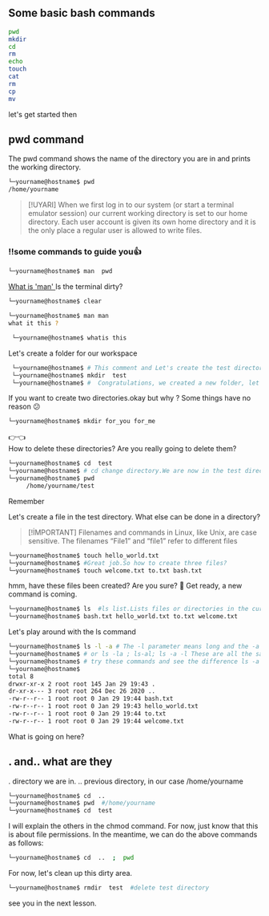 ## Some basic bash commands
``` bash
pwd
mkdir
cd
rm
echo
touch
cat
rm  
cp
mv
```

let's get started then
## pwd command
The pwd command shows the name of the directory you are in and prints the working directory.
``` bash
└─yourname@hostname$ pwd  
/home/yourname                                                   	
```
 
> [!UYARI]
> When we first log in to our system (or start a terminal emulator session) our current working directory is set to our home directory. Each user account is given its own home directory and it is the only place a regular user is allowed to write files. 

### !!some commands to guide you:+1:

``` bash
└─yourname@hostname$ man  pwd      
```
[ What is 'man' ](https://en.wikipedia.org/wiki/Man_page)
Is the terminal dirty?

``` bash
└─yourname@hostname$ clear                                                 	
```
``` bash
└─yourname@hostname$ man man
what it this ?                              	
```
```bash
 └─yourname@hostname$ whatis this                                                   	
```
Let's create a folder for our workspace

```bash
 └─yourname@hostname$ # This comment and Let's create the test directory make directory
 └─yourname@hostname$ mkdir  test
 └─yourname@hostname$ #  Congratulations, we created a new folder, let's enter the directory                           
```
If you want to create two directories.okay but why ? Some things have no reason :confused:

```bash
└─yourname@hostname$ mkdir for_you for_me 
```                               	 
:point_right::point_left:  
How to delete these directories? Are you really going to delete them?
```bash
└─yourname@hostname$ cd  test
└─yourname@hostname$ # cd change directory.We are now in the test directory. 
└─yourname@hostname$ pwd  
	 /home/yourname/test
```                                      	  
 Remember
  

Let's create a file in the test directory. What else can be done in a directory?
 > [!İMPORTANT] 
 > Filenames and commands in Linux, like Unix, are case sensitive. The filenames “File1” and
 “file1” refer to different files

```bash
└─yourname@hostname$ touch hello_world.txt 
└─yourname@hostname$ #Great job.So how to create three files?
└─yourname@hostname$ touch welcome.txt to.txt bash.txt    
```

hmm, have these files been created?  Are you sure? :thinking: Get ready, a new command is coming.

```bash
└─yourname@hostname$ ls  #ls list.Lists files or directories in the current directory
└─yourname@hostname$ bash.txt hello_world.txt to.txt welcome.txt 
```

 Let's play around with the ls command
```bash
└─yourname@hostname$ ls -l -a # The -l parameter means long and the -a parameter means all.
└─yourname@hostname$ # or ls -la ; ls-al; ls -a -l These are all the same.
└─yourname@hostname$ # try these commands and see the difference ls -a ; ls -l
└─yourname@hostname$ 
total 8
drwxr-xr-x 2 root root 145 Jan 29 19:43 .
dr-xr-x--- 3 root root 264 Dec 26 2020 ..
-rw-r--r-- 1 root root 0 Jan 29 19:44 bash.txt
-rw-r--r-- 1 root root 0 Jan 29 19:43 hello_world.txt
-rw-r--r-- 1 root root 0 Jan 29 19:44 to.txt
-rw-r--r-- 1 root root 0 Jan 29 19:44 welcome.txt
```

What is going on here?
## . and.. what are they

. directory we are in.
.. previous directory, in our case /home/yourname

```bash
└─yourname@hostname$ cd  ..
└─yourname@hostname$ pwd  #/home/yourname
└─yourname@hostname$ cd  test                                  	
```
I will explain the others in the chmod command. For now, just know that this is about file permissions.
In the meantime, we can do the above commands as follows:
``` bash
└─yourname@hostname$ cd  ..  ;  pwd                               	
```
For now, let's clean up this dirty area.
``` bash
└─yourname@hostname$ rmdir  test  #delete test directory                               	
```
see you in the next lesson.